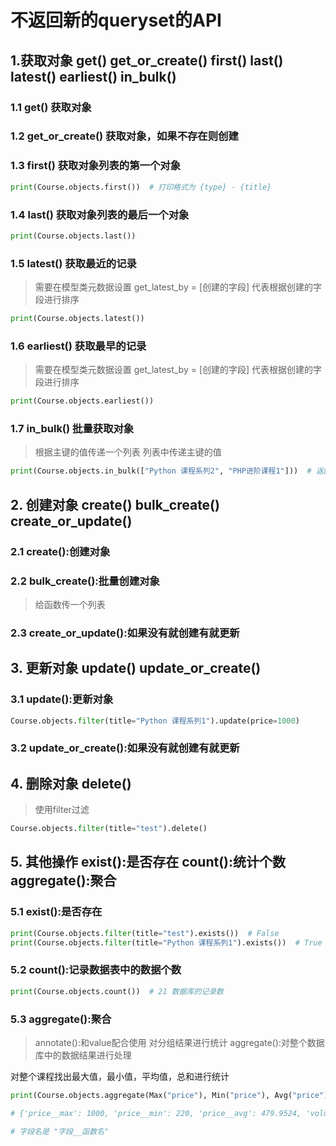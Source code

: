 # 不返回新的queryset的API
## 1.获取对象 get() get_or_create() first() last()  latest()  earliest()  in_bulk()

### 1.1 get() 获取对象

### 1.2 get_or_create() 获取对象，如果不存在则创建

### 1.3 first() 获取对象列表的第一个对象
```python
print(Course.objects.first())  # 打印格式为 {type} - {title}
```

### 1.4 last() 获取对象列表的最后一个对象
```python
print(Course.objects.last())
```

### 1.5 latest() 获取最近的记录
> 需要在模型类元数据设置 get_latest_by = [创建的字段] 代表根据创建的字段进行排序

```python
print(Course.objects.latest())
```

### 1.6 earliest() 获取最早的记录
> 需要在模型类元数据设置 get_latest_by = [创建的字段] 代表根据创建的字段进行排序

```python
print(Course.objects.earliest())
```

### 1.7 in_bulk() 批量获取对象
> 根据主键的值传递一个列表 列表中传递主键的值

```python
print(Course.objects.in_bulk(["Python 课程系列2", "PHP进阶课程1"]))  # 返回一个字典
```

## 2. 创建对象  create()  bulk_create()  create_or_update()

### 2.1 create():创建对象

### 2.2 bulk_create():批量创建对象
> 给函数传一个列表

### 2.3 create_or_update():如果没有就创建有就更新

## 3. 更新对象  update()  update_or_create()

### 3.1 update():更新对象
```python
Course.objects.filter(title="Python 课程系列1").update(price=1000)
```

### 3.2 update_or_create():如果没有就创建有就更新

## 4. 删除对象  delete() 
> 使用filter过滤
```python
Course.objects.filter(title="test").delete()
```

## 5. 其他操作 exist():是否存在  count():统计个数  aggregate():聚合

### 5.1 exist():是否存在
```python
print(Course.objects.filter(title="test").exists())  # False
print(Course.objects.filter(title="Python 课程系列1").exists())  # True
```

### 5.2 count():记录数据表中的数据个数
```python
print(Course.objects.count())  # 21 数据库的记录数
```

### 5.3 aggregate():聚合
> annotate():和value配合使用 对分组结果进行统计
> aggregate():对整个数据库中的数据结果进行处理

对整个课程找出最大值，最小值，平均值，总和进行统计
```python
print(Course.objects.aggregate(Max("price"), Min("price"), Avg("price"), Sum("volume")))

# {'price__max': 1000, 'price__min': 220, 'price__avg': 479.9524, 'volume__sum': 78302}

# 字段名是 "字段__函数名"
```
